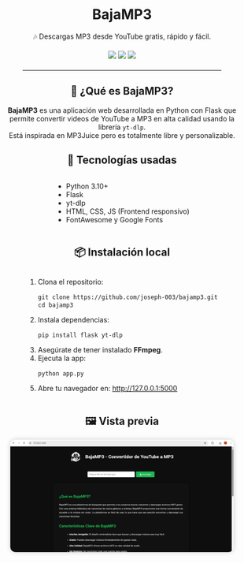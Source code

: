 <div style="text-align: center;">
  <h1>BajaMP3</h1>
  <p>🎶 Descargas MP3 desde YouTube gratis, rápido y fácil.</p>

  <div style="margin: 20px 0;">
    <img src="https://img.shields.io/badge/Python-3.10-blue?style=for-the-badge&logo=python" />
    <img src="https://img.shields.io/badge/Flask-Web_App-000?style=for-the-badge&logo=flask" />
    <img src="https://img.shields.io/badge/yt--dlp-YouTube_Downloader-orange?style=for-the-badge" />
  </div>

  <hr style="width: 80%; margin: auto;" />

  <h2>🚀 ¿Qué es BajaMP3?</h2>
  <p>
    <strong>BajaMP3</strong> es una aplicación web desarrollada en Python con Flask que permite convertir
    videos de YouTube a MP3 en alta calidad usando la librería <code>yt-dlp</code>.<br>
    Está inspirada en MP3Juice pero es totalmente libre y personalizable.
  </p>

  <h2>🧰 Tecnologías usadas</h2>
  <ul style="display: inline-block; text-align: left;">
    <li>Python 3.10+</li>
    <li>Flask</li>
    <li>yt-dlp</li>
    <li>HTML, CSS, JS (Frontend responsivo)</li>
    <li>FontAwesome y Google Fonts</li>
  </ul>

  <h2>📦 Instalación local</h2>
  <ol style="display: inline-block; text-align: left;">
    <li>Clona el repositorio:
      <pre><code>git clone https://github.com/joseph-003/bajamp3.git
cd bajamp3</code></pre>
    </li>
    <li>Instala dependencias:
      <pre><code>pip install flask yt-dlp</code></pre>
    </li>
    <li>Asegúrate de tener instalado <strong>FFmpeg</strong>.</li>
    <li>Ejecuta la app:
      <pre><code>python app.py</code></pre>
    </li>
    <li>Abre tu navegador en: <a href="http://127.0.0.1:5000">http://127.0.0.1:5000</a></li>
  </ol>

  <h2>🖼️ Vista previa</h2>
  <img src="https://raw.githubusercontent.com/joseph-003/bajamp3/main/static/img/presentacion.png" alt="presentación de BajaMP3" style="max-width: 90%; border-radius: 10px; box-shadow: 0 0 10px rgba(0,0,0,0.2);" />
</div>
